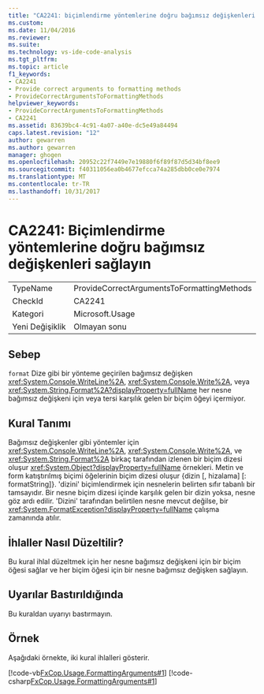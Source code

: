 ```yaml
---
title: "CA2241: biçimlendirme yöntemlerine doğru bağımsız değişkenleri sağlayın | Microsoft Docs"
ms.custom: 
ms.date: 11/04/2016
ms.reviewer: 
ms.suite: 
ms.technology: vs-ide-code-analysis
ms.tgt_pltfrm: 
ms.topic: article
f1_keywords:
- CA2241
- Provide correct arguments to formatting methods
- ProvideCorrectArgumentsToFormattingMethods
helpviewer_keywords:
- ProvideCorrectArgumentsToFormattingMethods
- CA2241
ms.assetid: 83639bc4-4c91-4a07-a40e-dc5e49a84494
caps.latest.revision: "12"
author: gewarren
ms.author: gewarren
manager: ghogen
ms.openlocfilehash: 20952c22f7449e7e19880f6f89f87d5d34bf8ee9
ms.sourcegitcommit: f40311056ea0b4677efcca74a285dbb0ce0e7974
ms.translationtype: MT
ms.contentlocale: tr-TR
ms.lasthandoff: 10/31/2017
---
```

# <a name="ca2241-provide-correct-arguments-to-formatting-methods"></a>CA2241: Biçimlendirme yöntemlerine doğru bağımsız değişkenleri sağlayın
|||  
|-|-|  
|TypeName|ProvideCorrectArgumentsToFormattingMethods|  
|CheckId|CA2241|  
|Kategori|Microsoft.Usage|  
|Yeni Değişiklik|Olmayan sonu|  
  
## <a name="cause"></a>Sebep  
 `format` Dize gibi bir yönteme geçirilen bağımsız değişken <xref:System.Console.WriteLine%2A>, <xref:System.Console.Write%2A>, veya <xref:System.String.Format%2A?displayProperty=fullName> her nesne bağımsız değişkeni için veya tersi karşılık gelen bir biçim öğeyi içermiyor.  
  
## <a name="rule-description"></a>Kural Tanımı  
 Bağımsız değişkenler gibi yöntemler için <xref:System.Console.WriteLine%2A>, <xref:System.Console.Write%2A>, ve <xref:System.String.Format%2A> birkaç tarafından izlenen bir biçim dizesi oluşur <xref:System.Object?displayProperty=fullName> örnekleri. Metin ve form katıştırılmış biçimi öğelerinin biçim dizesi oluşur {dizin [, hizalama] [: formatString]}. 'dizini' biçimlendirmek için nesnelerin belirten sıfır tabanlı bir tamsayıdır. Bir nesne biçim dizesi içinde karşılık gelen bir dizin yoksa, nesne göz ardı edilir. 'Dizini' tarafından belirtilen nesne mevcut değilse, bir <xref:System.FormatException?displayProperty=fullName> çalışma zamanında atılır.  
  
## <a name="how-to-fix-violations"></a>İhlaller Nasıl Düzeltilir?  
 Bu kural ihlal düzeltmek için her nesne bağımsız değişkeni için bir biçim öğesi sağlar ve her biçim öğesi için bir nesne bağımsız değişken sağlayın.  
  
## <a name="when-to-suppress-warnings"></a>Uyarılar Bastırıldığında  
 Bu kuraldan uyarıyı bastırmayın.  
  
## <a name="example"></a>Örnek  
 Aşağıdaki örnekte, iki kural ihlalleri gösterir.  
  
 [!code-vb[FxCop.Usage.FormattingArguments#1](../code-quality/codesnippet/VisualBasic/ca2241-provide-correct-arguments-to-formatting-methods_1.vb)]
 [!code-csharp[FxCop.Usage.FormattingArguments#1](../code-quality/codesnippet/CSharp/ca2241-provide-correct-arguments-to-formatting-methods_1.cs)]